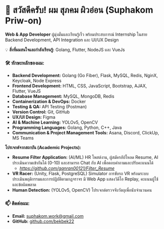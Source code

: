 # 👋 สวัสดีครับ! ผม สุภคม ผิวอ่อน (Suphakom Priw-on)
**Web & App Developer** ผู้มุ่งมั่นและเรียนรู้เร็ว พร้อมประสบการณ์ Internship ในสาย Backend Development, API Integration และ UI/UX Design

💡 **สิ่งที่ผมสนใจและกำลังเรียนรู้:** Golang, Flutter, NodeJS และ VueJs

### 🛠️ ทักษะหลักของผม:

* **Backend Development:** Golang (Go Fiber), Flask, MySQL, Redis, NginX, Keycloak, Node Express
* **Frontend Development:** HTML, CSS, JavaScript, Bootstrap, AJAX, Flutter, VueJS
* **Database Management:** MySQL, MongoDB, Redis
* **Containerization & DevOps:** Docker
* **Testing & QA:** API Testing (Postman)
* **Version Control:** Git, GitHub
* **UX/UI Design:** Figma
* **AI & Machine Learning:** YOLOv5, OpenCV
* **Programming Languages:** Golang, Python, C++, Java
* **Communication & Project Management Tools:** Asana, Discord, ClickUp, MS Teams

**โปรเจกต์จากสถาบัน (Academic Projects):**
* **Resume Filter Application:** (AI/ML) HR โพสต์งาน, ผู้สมัครอัปโหลด Resume, AI ประเมินความเข้ากันได้ (0-10) และสามารถ Chat กับ AI เพื่อตอบคำถามและปรับคะแนนได้
    * _https://github.com/ganran00121/Filter_Resume_
* **VR Racer:** (Unity, Flask, PostgreSQL) Simulator การขับรถ VR พร้อมระบบประเมินพฤติกรรมและการปฏิบัติตามกฎจราจร มี Web App แสดงวิดีโอ Replay, คะแนนผู้ใช้ และข้อผิดพลาด
* **Human Detection:** (YOLOv5, OpenCV) โปรเจกต์ตรวจจับวัตถุเพื่อนับจำนวนคน

### 📫 ติดต่อผม:

* **Email:** suphakom.work@gmail.com
* **GitHub:** [github.com/bekbek22](https://github.com/bekbek22)
